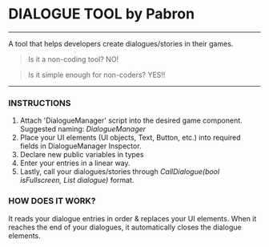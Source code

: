 # DIALOGUE TOOL by Pabron

***

A tool that helps developers create dialogues/stories in their games. 

> Is it a non-coding tool?
> NO!

> Is it simple enough for non-coders?
> YES!!

---

### INSTRUCTIONS

1. Attach 'DialogueManager' script into the desired game component. Suggested naming: _DialogueManager_
2. Place your UI elements (UI objects, Text, Button, etc.) into required fields in DialogueManager Inspector.
3. Declare new public variables in _<DialogueEntry>_ types
4. Enter your entries in a linear way.
5. Lastly, call your dialogues/stories through _CallDialogue(bool isFullscreen, List<DialogueEntry> dialogue)_ format.

### HOW DOES IT WORK?

It reads your dialogue entries in order & replaces your UI elements. When it reaches the end of your dialogues, it automatically closes the dialogue elements.